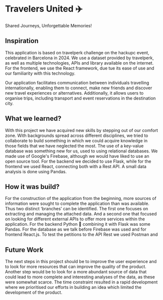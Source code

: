 # Travelers United :airplane:
Shared Journeys, Unforgettable Memories!

## Inspiration

This application is based on travelperk challenge on the hackupc event, celebrated in Barcelona in 2024. We use a dataset provided by travelperk, as well as multiple technologies, APIs and library available on the internet. For the frontend, we use the React framework, due tue its ease of use and our familiarity with this technology.

Our application facilitates communication between individuals travelling internationally, enabling them to connect, make new friends and discover new travel experiences or alternatives. Additionally, it allows users to organise trips, including transport and event reservations in the destination city.


## What we learned?

With this project we have acquired new skills by stepping out of our comfort zone. With backgrounds spread across different disciplines, we tried to collaborate to build something in which we could acquire knowledge in those fields that we have neglected the most.
The use of a key-value database was something new for us, used to using relational databases. We made use of Google's Firebase, although we would have liked to use an open source tool. For the backend we decided to use Flask, while for the frontend we used React, connecting both with a Rest API. A small data analysis is done using Pandas.

## How it was build?

For the construction of the application from the beginning, more sources of information were sought to complete the application than was available. Thus two distinct ‘branches’ can be identified. The first one focuses on extracting and managing the attached data. And a second one that focused on looking for different external APIs to offer more services within the application.
For the backend Python :snake: combining it with Flask was some Pandas. For the database as we talk before Firebase was used and for frontend React.js. To test the petitions to the API Rest we used Postman and 

## Future Work

The next steps in this project should be to improve the user experience and to look for more resources that can improve the quality of the product. Another step would be to look for a more abundant source of data that could lead to more complete and interesting analyses of the data, as these were somewhat scarce. The time constraint resulted in a rapid development where we prioritised our efforts in building an idea which limited the development of the product.



